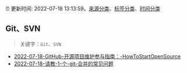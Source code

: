:alarm_clock: 更新时间: 2022-07-18 13:13:59。[来源分类](../README.md)、[标签分类](../TAGS.md)、[时间分类](../TIMELINE.md)

## Git、SVN


> 关键字：`Git`、`SVN`



- [2022-07-18-GitHub-开源项目维护参与指南：-HowToStartOpenSource](https://www.v2ex.com/t/867073) 
- [2022-07-18-请教-1-个-git-合并的常见问题](https://www.v2ex.com/t/867067) 